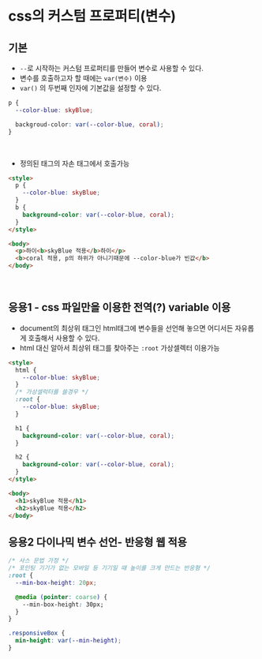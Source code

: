 # css의 커스텀 프로퍼티(변수)

## 기본

- `--`로 시작하는 커스텀 프로퍼티를 만들어 변수로 사용할 수 있다.
- 변수를 호출하고자 할 때에는 `var(변수)` 이용
- `var()` 의 두번째 인자에 기본값을 설정할 수 있다.

```css
p {
  --color-blue: skyBlue;

  backgroud-color: var(--color-blue, coral);
}
```

<br>

- 정의된 태그의 자손 태그에서 호출가능

```html
<style>
  p {
    --color-blue: skyBlue;
  }
  b {
    background-color: var(--color-blue, coral);
  }
</style>

<body>
  <p>하이<b>skyBlue 적용</b>하이</p>
  <b>coral 적용, p의 하위가 아니기때문에 --color-blue가 빈값</b>
</body>
```

<br>

## 응용1 - css 파일만을 이용한 전역(?) variable 이용

- document의 최상위 태그인 html태그에 변수들을 선언해 놓으면 어디서든 자유롭게 호출해서 사용할 수 있다.
- html 대신 알아서 최상위 태그를 찾아주는 `:root` 가상셀렉터 이용가능

```html
<style>
  html {
    --color-blue: skyBlue;
  }
  /* 가상셀럭터를 쓸경우 */
  :root {
    --color-blue: skyBlue;
  }

  h1 {
    background-color: var(--color-blue, coral);
  }

  h2 {
    background-color: var(--color-blue, coral);
  }
</style>

<body>
  <h1>skyBlue 적용</h1>
  <h2>skyBlue 적용</h2>
</body>
```

## 응용2 다이나믹 변수 선언- 반응형 웹 적용

```css
/* 사스 문법 가정 */
/* 포인팅 기기가 없는 모바일 등 기기일 때 높이를 크게 만드는 반응형 */
:root {
  --min-box-height: 20px;

  @media (pointer: coarse) {
    --min-box-height: 30px;
  }
}

.responsiveBox {
  min-height: var(--min-height);
}
```
